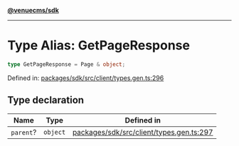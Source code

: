 [**@venuecms/sdk**](../Index.md)

***

# Type Alias: GetPageResponse

```ts
type GetPageResponse = Page & object;
```

Defined in: [packages/sdk/src/client/types.gen.ts:296](https://github.com/venuecms/sdk/blob/aa6bf5e2569259dec55e399babe648ca7df4042f/packages/sdk/src/client/types.gen.ts#L296)

## Type declaration

| Name | Type | Defined in |
| ------ | ------ | ------ |
| `parent`? | `object` | [packages/sdk/src/client/types.gen.ts:297](https://github.com/venuecms/sdk/blob/aa6bf5e2569259dec55e399babe648ca7df4042f/packages/sdk/src/client/types.gen.ts#L297) |
